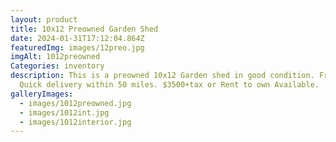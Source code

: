 ```yaml
---
layout: product
title: 10x12 Preowned Garden Shed
date: 2024-01-31T17:12:04.864Z
featuredImg: images/12preo.jpg
imgAlt: 1012preowned
Categories: inventory
description: This is a preowned 10x12 Garden shed in good condition. Free and
  Quick delivery within 50 miles. $3500+tax or Rent to own Available.
galleryImages:
  - images/1012preowned.jpg
  - images/1012int.jpg
  - images/1012interior.jpg
---
```

